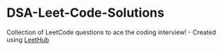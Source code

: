 # DSA-Leet-Code-Solutions
Collection of LeetCode questions to ace the coding interview! - Created using [LeetHub](https://github.com/QasimWani/LeetHub)

